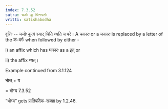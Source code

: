 ```yaml
---
index: 7.3.52
sutra: चजोः कु घिन्ण्यतोः
vritti: satishabodha
---
```






वृत्तिः -- चजोः कुत्वं स्याद् घिति ण्यति च परे। A चकारः or a जकारः is replaced by a letter of the क-वर्गः when followed by either -

i) an affix which has घकारः as a इत् or

ii) the affix ण्यत्।


Example continued from 3.1.124


भोज् + य

= भोग्य 7.3.52


“भोग्य” gets प्रातिपदिक-सञ्ज्ञा by 1.2.46.

